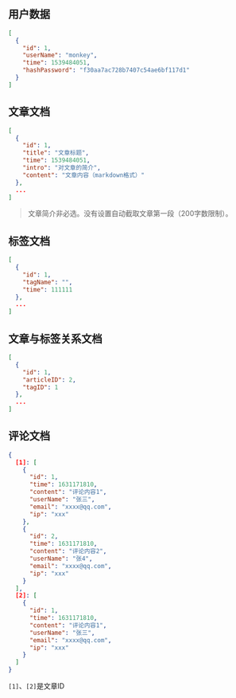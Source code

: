 ## 用户数据

```json
[
  {
    "id": 1,
    "userName": "monkey",
    "time": 1539484051,
    "hashPassword": "f30aa7ac728b7407c54ae6bf117d1"
  }
]
```

## 文章文档

```json
[
  {
    "id": 1,
    "title": "文章标题",
    "time": 1539484051,
    "intro": "对文章的简介",
    "content": "文章内容（markdown格式）"
  },
  ...
]
```

> 文章简介非必选。没有设置自动截取文章第一段（200字数限制）。

## 标签文档

```json
[
  {
    "id": 1,
    "tagName": "",
    "time": 111111
  },
  ...
]
```

## 文章与标签关系文档

```json
[
  {
    "id": 1,
    "articleID": 2,
    "tagID": 1
  },
  ...
]
```

## 评论文档

```json
{
  [1]: [
    {
      "id": 1,
      "time": 1631171810,
      "content": "评论内容1",
      "userName": "张三",
      "email": "xxxx@qq.com",
      "ip": "xxx"
    },
    {
      "id": 2,
      "time": 1631171810,
      "content": "评论内容2",
      "userName": "张4",
      "email": "xxxx@qq.com",
      "ip": "xxx"
    }
  ],
  [2]: [
    {
      "id": 1,
      "time": 1631171810,
      "content": "评论内容1",
      "userName": "张三",
      "email": "xxxx@qq.com",
      "ip": "xxx"
    }
  ]
}
```

`[1]`、`[2]`是文章ID
